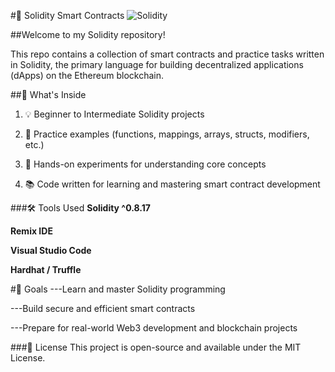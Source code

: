 #🔐 Solidity Smart Contracts
![Solidity]([image_url_or_path](https://www.logo.wine/a/logo/Solidity/Solidity-Logo.wine.svg))

##Welcome to my Solidity repository!

This repo contains a collection of smart contracts and practice tasks written in Solidity, the primary language for building decentralized applications (dApps) on the Ethereum blockchain.

##📁 What's Inside
1. 💡 Beginner to Intermediate Solidity projects

2. 🧪 Practice examples (functions, mappings, arrays, structs, modifiers, etc.)

3. 🚀 Hands-on experiments for understanding core concepts

4. 📚 Code written for learning and mastering smart contract development

###🛠 Tools Used
**Solidity ^0.8.17**

**Remix IDE**

**Visual Studio Code**

**Hardhat / Truffle**

#📌 Goals
---Learn and master Solidity programming

---Build secure and efficient smart contracts

---Prepare for real-world Web3 development and blockchain projects

###📜 License
This project is open-source and available under the MIT License.
